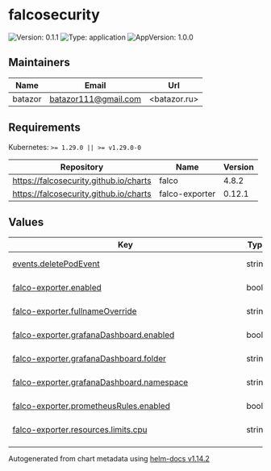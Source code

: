 # falcosecurity

![Version: 0.1.1](https://img.shields.io/badge/Version-0.1.1-informational?style=flat-square) ![Type: application](https://img.shields.io/badge/Type-application-informational?style=flat-square) ![AppVersion: 1.0.0](https://img.shields.io/badge/AppVersion-1.0.0-informational?style=flat-square)

## Maintainers

| Name | Email | Url |
| ---- | ------ | --- |
| batazor | <batazor111@gmail.com> | <batazor.ru> |

## Requirements

Kubernetes: `>= 1.29.0 || >= v1.29.0-0`

| Repository | Name | Version |
|------------|------|---------|
| https://falcosecurity.github.io/charts | falco | 4.8.2 |
| https://falcosecurity.github.io/charts | falco-exporter | 0.12.1 |

## Values

<table height="400px" >
	<thead>
		<th>Key</th>
		<th>Type</th>
		<th>Default</th>
		<th>Description</th>
	</thead>
	<tbody>
		<tr>
			<td id="events--deletePodEvent"><a href="./values.yaml#L6">events.deletePodEvent</a></td>
			<td>
string
</td>
			<td>
				<div style="max-width: 300px;">
<pre lang="json">
"{{inputs.parameters.falco-event}}"
</pre>
</div>
			</td>
			<td></td>
		</tr>
		<tr>
			<td id="falco-exporter--enabled"><a href="./values.yaml#L72">falco-exporter.enabled</a></td>
			<td>
bool
</td>
			<td>
				<div style="max-width: 300px;">
<pre lang="json">
true
</pre>
</div>
			</td>
			<td></td>
		</tr>
		<tr>
			<td id="falco-exporter--fullnameOverride"><a href="./values.yaml#L74">falco-exporter.fullnameOverride</a></td>
			<td>
string
</td>
			<td>
				<div style="max-width: 300px;">
<pre lang="json">
"falco-exporter"
</pre>
</div>
			</td>
			<td></td>
		</tr>
		<tr>
			<td id="falco-exporter--grafanaDashboard--enabled"><a href="./values.yaml#L83">falco-exporter.grafanaDashboard.enabled</a></td>
			<td>
bool
</td>
			<td>
				<div style="max-width: 300px;">
<pre lang="json">
true
</pre>
</div>
			</td>
			<td></td>
		</tr>
		<tr>
			<td id="falco-exporter--grafanaDashboard--folder"><a href="./values.yaml#L85">falco-exporter.grafanaDashboard.folder</a></td>
			<td>
string
</td>
			<td>
				<div style="max-width: 300px;">
<pre lang="json">
"Security"
</pre>
</div>
			</td>
			<td></td>
		</tr>
		<tr>
			<td id="falco-exporter--grafanaDashboard--namespace"><a href="./values.yaml#L84">falco-exporter.grafanaDashboard.namespace</a></td>
			<td>
string
</td>
			<td>
				<div style="max-width: 300px;">
<pre lang="json">
"grafana"
</pre>
</div>
			</td>
			<td></td>
		</tr>
		<tr>
			<td id="falco-exporter--prometheusRules--enabled"><a href="./values.yaml#L88">falco-exporter.prometheusRules.enabled</a></td>
			<td>
bool
</td>
			<td>
				<div style="max-width: 300px;">
<pre lang="json">
true
</pre>
</div>
			</td>
			<td></td>
		</tr>
		<tr>
			<td id="falco-exporter--resources--limits--cpu"><a href="./values.yaml#L92">falco-exporter.resources.limits.cpu</a></td>
			<td>
string
</td>
			<td>
				<div style="max-width: 300px;">
<pre lang="json">
"100m"
</pre>
</div>
			</td>
			<td></td>
		</tr>
		<tr>
			<td id="falco-exporter--resources--limits--memory"><a href="./values.yaml#L93">falco-exporter.resources.limits.memory</a></td>
			<td>
string
</td>
			<td>
				<div style="max-width: 300px;">
<pre lang="json">
"128Mi"
</pre>
</div>
			</td>
			<td></td>
		</tr>
		<tr>
			<td id="falco-exporter--resources--requests--cpu"><a href="./values.yaml#L95">falco-exporter.resources.requests.cpu</a></td>
			<td>
string
</td>
			<td>
				<div style="max-width: 300px;">
<pre lang="json">
"20m"
</pre>
</div>
			</td>
			<td></td>
		</tr>
		<tr>
			<td id="falco-exporter--resources--requests--memory"><a href="./values.yaml#L96">falco-exporter.resources.requests.memory</a></td>
			<td>
string
</td>
			<td>
				<div style="max-width: 300px;">
<pre lang="json">
"64Mi"
</pre>
</div>
			</td>
			<td></td>
		</tr>
		<tr>
			<td id="falco-exporter--serviceMonitor--enabled"><a href="./values.yaml#L77">falco-exporter.serviceMonitor.enabled</a></td>
			<td>
bool
</td>
			<td>
				<div style="max-width: 300px;">
<pre lang="json">
true
</pre>
</div>
			</td>
			<td></td>
		</tr>
		<tr>
			<td id="falco-exporter--serviceMonitor--labels--release"><a href="./values.yaml#L80">falco-exporter.serviceMonitor.labels.release</a></td>
			<td>
string
</td>
			<td>
				<div style="max-width: 300px;">
<pre lang="json">
"prometheus-operator"
</pre>
</div>
			</td>
			<td></td>
		</tr>
		<tr>
			<td id="falco--collectors--crio--enabled"><a href="./values.yaml#L18">falco.collectors.crio.enabled</a></td>
			<td>
bool
</td>
			<td>
				<div style="max-width: 300px;">
<pre lang="json">
false
</pre>
</div>
			</td>
			<td></td>
		</tr>
		<tr>
			<td id="falco--collectors--docker--enabled"><a href="./values.yaml#L16">falco.collectors.docker.enabled</a></td>
			<td>
bool
</td>
			<td>
				<div style="max-width: 300px;">
<pre lang="json">
false
</pre>
</div>
			</td>
			<td></td>
		</tr>
		<tr>
			<td id="falco--driver--kind"><a href="./values.yaml#L21">falco.driver.kind</a></td>
			<td>
string
</td>
			<td>
				<div style="max-width: 300px;">
<pre lang="json">
"ebpf"
</pre>
</div>
			</td>
			<td></td>
		</tr>
		<tr>
			<td id="falco--enabled"><a href="./values.yaml#L9">falco.enabled</a></td>
			<td>
bool
</td>
			<td>
				<div style="max-width: 300px;">
<pre lang="json">
true
</pre>
</div>
			</td>
			<td></td>
		</tr>
		<tr>
			<td id="falco--falco--grpc--enabled"><a href="./values.yaml#L33">falco.falco.grpc.enabled</a></td>
			<td>
bool
</td>
			<td>
				<div style="max-width: 300px;">
<pre lang="json">
true
</pre>
</div>
			</td>
			<td></td>
		</tr>
		<tr>
			<td id="falco--falco--grpc_output--enabled"><a href="./values.yaml#L36">falco.falco.grpc_output.enabled</a></td>
			<td>
bool
</td>
			<td>
				<div style="max-width: 300px;">
<pre lang="json">
true
</pre>
</div>
			</td>
			<td></td>
		</tr>
		<tr>
			<td id="falco--falco--json_output"><a href="./values.yaml#L30">falco.falco.json_output</a></td>
			<td>
bool
</td>
			<td>
				<div style="max-width: 300px;">
<pre lang="json">
true
</pre>
</div>
			</td>
			<td></td>
		</tr>
		<tr>
			<td id="falco--falco--metrics--enabled"><a href="./values.yaml#L39">falco.falco.metrics.enabled</a></td>
			<td>
bool
</td>
			<td>
				<div style="max-width: 300px;">
<pre lang="json">
true
</pre>
</div>
			</td>
			<td></td>
		</tr>
		<tr>
			<td id="falco--falco--rules_file[0]"><a href="./values.yaml#L25">falco.falco.rules_file[0]</a></td>
			<td>
string
</td>
			<td>
				<div style="max-width: 300px;">
<pre lang="json">
"/etc/falco/falco_rules.yaml"
</pre>
</div>
			</td>
			<td></td>
		</tr>
		<tr>
			<td id="falco--falco--rules_file[1]"><a href="./values.yaml#L26">falco.falco.rules_file[1]</a></td>
			<td>
string
</td>
			<td>
				<div style="max-width: 300px;">
<pre lang="json">
"/etc/falco/falco_rules.local.yaml"
</pre>
</div>
			</td>
			<td></td>
		</tr>
		<tr>
			<td id="falco--falco--rules_file[2]"><a href="./values.yaml#L27">falco.falco.rules_file[2]</a></td>
			<td>
string
</td>
			<td>
				<div style="max-width: 300px;">
<pre lang="json">
"/etc/falco/rules.d"
</pre>
</div>
			</td>
			<td></td>
		</tr>
		<tr>
			<td id="falco--falco--rules_file[3]"><a href="./values.yaml#L28">falco.falco.rules_file[3]</a></td>
			<td>
string
</td>
			<td>
				<div style="max-width: 300px;">
<pre lang="json">
"/etc/falco/k8s_audit_rules.yaml"
</pre>
</div>
			</td>
			<td></td>
		</tr>
		<tr>
			<td id="falco--falcoctl--config--artifact--follow--refs[0]"><a href="./values.yaml#L49">falco.falcoctl.config.artifact.follow.refs[0]</a></td>
			<td>
string
</td>
			<td>
				<div style="max-width: 300px;">
<pre lang="json">
"falco-rules:2"
</pre>
</div>
			</td>
			<td></td>
		</tr>
		<tr>
			<td id="falco--falcoctl--config--artifact--install--refs[0]"><a href="./values.yaml#L46">falco.falcoctl.config.artifact.install.refs[0]</a></td>
			<td>
string
</td>
			<td>
				<div style="max-width: 300px;">
<pre lang="json">
"falco-rules:2"
</pre>
</div>
			</td>
			<td></td>
		</tr>
		<tr>
			<td id="falco--falcosidekick--config--webhook--address"><a href="./values.yaml#L56">falco.falcosidekick.config.webhook.address</a></td>
			<td>
string
</td>
			<td>
				<div style="max-width: 300px;">
<pre lang="json">
"http://webhook-falco-eventsource-svc.argocd.svc.cluster.local:12000/falco"
</pre>
</div>
			</td>
			<td></td>
		</tr>
		<tr>
			<td id="falco--falcosidekick--enabled"><a href="./values.yaml#L52">falco.falcosidekick.enabled</a></td>
			<td>
bool
</td>
			<td>
				<div style="max-width: 300px;">
<pre lang="json">
true
</pre>
</div>
			</td>
			<td></td>
		</tr>
		<tr>
			<td id="falco--falcosidekick--webui--enabled"><a href="./values.yaml#L59">falco.falcosidekick.webui.enabled</a></td>
			<td>
bool
</td>
			<td>
				<div style="max-width: 300px;">
<pre lang="json">
false
</pre>
</div>
			</td>
			<td></td>
		</tr>
		<tr>
			<td id="falco--falcosidekick--webui--redis--resources--limits--cpu"><a href="./values.yaml#L65">falco.falcosidekick.webui.redis.resources.limits.cpu</a></td>
			<td>
string
</td>
			<td>
				<div style="max-width: 300px;">
<pre lang="json">
"100m"
</pre>
</div>
			</td>
			<td></td>
		</tr>
		<tr>
			<td id="falco--falcosidekick--webui--redis--resources--limits--memory"><a href="./values.yaml#L66">falco.falcosidekick.webui.redis.resources.limits.memory</a></td>
			<td>
string
</td>
			<td>
				<div style="max-width: 300px;">
<pre lang="json">
"256Mi"
</pre>
</div>
			</td>
			<td></td>
		</tr>
		<tr>
			<td id="falco--falcosidekick--webui--redis--resources--requests--cpu"><a href="./values.yaml#L68">falco.falcosidekick.webui.redis.resources.requests.cpu</a></td>
			<td>
string
</td>
			<td>
				<div style="max-width: 300px;">
<pre lang="json">
"20m"
</pre>
</div>
			</td>
			<td></td>
		</tr>
		<tr>
			<td id="falco--falcosidekick--webui--redis--resources--requests--memory"><a href="./values.yaml#L69">falco.falcosidekick.webui.redis.resources.requests.memory</a></td>
			<td>
string
</td>
			<td>
				<div style="max-width: 300px;">
<pre lang="json">
"64Mi"
</pre>
</div>
			</td>
			<td></td>
		</tr>
		<tr>
			<td id="falco--falcosidekick--webui--replicaCount"><a href="./values.yaml#L60">falco.falcosidekick.webui.replicaCount</a></td>
			<td>
int
</td>
			<td>
				<div style="max-width: 300px;">
<pre lang="json">
1
</pre>
</div>
			</td>
			<td></td>
		</tr>
		<tr>
			<td id="falco--scc--create"><a href="./values.yaml#L12">falco.scc.create</a></td>
			<td>
bool
</td>
			<td>
				<div style="max-width: 300px;">
<pre lang="json">
false
</pre>
</div>
			</td>
			<td></td>
		</tr>
	</tbody>
</table>

----------------------------------------------
Autogenerated from chart metadata using [helm-docs v1.14.2](https://github.com/norwoodj/helm-docs/releases/v1.14.2)
